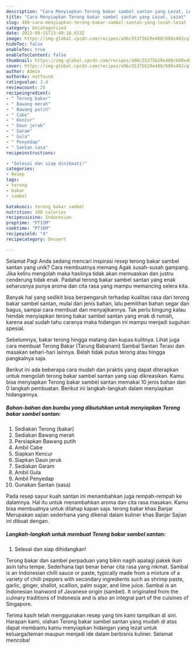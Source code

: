 ```yaml
---
description: "Cara Menyiapkan Terong bakar sambel santan yang Lezat, Lezat"
title: "Cara Menyiapkan Terong bakar sambel santan yang Lezat, Lezat"
slug: 480-cara-menyiapkan-terong-bakar-sambel-santan-yang-lezat-lezat
category: Uncategorized
date: 2022-09-15T13:49:18.033Z
image: https://img-global.cpcdn.com/recipes/a96c55375620e480/680x482cq70/terong-bakar-sambel-santan-foto-resep-utama.jpg
hideToc: false
enableToc: true
enableTocContent: false
thumbnail: https://img-global.cpcdn.com/recipes/a96c55375620e480/680x482cq70/terong-bakar-sambel-santan-foto-resep-utama.jpg
cover: https://img-global.cpcdn.com/recipes/a96c55375620e480/680x482cq70/terong-bakar-sambel-santan-foto-resep-utama.jpg
author: Admin
authorAv: notfound
ratingvalue: 3.4
reviewcount: 25
recipeingredient:
- " Terong bakar"
- " Bawang merah"
- " Bawang putih"
- " Cabe"
- " Kencur"
- " Daun jeruk"
- " Garam"
- " Gula"
- " Penyedap"
- " Santan sasa"
recipeinstructions:

- "Selesai dan siap dinikmati!"
categories:
- Resep
tags:
- terong
- bakar
- sambel

katakunci: terong bakar sambel 
nutrition: 108 calories
recipecuisine: Indonesian
preptime: "PT15M"
cooktime: "PT36M"
recipeyield: "4"
recipecategory: Dessert

---
```



Selamat Pagi Anda sedang mencari inspirasi resep terong bakar sambel santan yang unik? Cara membuatnya memang Agak susah-susah gampang. Jika keliru mengolah maka hasilnya tidak akan memuaskan dan justru cenderung tidak enak. Padahal terong bakar sambel santan yang enak seharusnya punya aroma dan cita rasa yang mampu memancing selera kita.


Banyak hal yang sedikit bisa berpengaruh terhadap kualitas rasa dari terong bakar sambel santan, mulai dari jenis bahan, lalu pemilihan bahan segar dan bagus, sampai cara membuat dan menyajikannya. Tak perlu bingung kalau hendak menyiapkan terong bakar sambel santan yang enak di rumah, karena asal sudah tahu caranya maka hidangan ini mampu menjadi suguhan spesial.

Sebelumnya, bakar terong hingga matang dan kupas kulitnya. Lihat juga cara membuat Terong Bakar (Tarung Babanam) Sambal Santan Terasi dan masakan sehari-hari lainnya. Belah tidak putus terong atau hingga pangkalnya saja.


Berikut ini ada beberapa cara mudah dan praktis yang dapat diterapkan untuk mengolah terong bakar sambel santan yang siap dikreasikan. Kamu bisa menyiapkan Terong bakar sambel santan memakai 10 jenis bahan dan 0 langkah pembuatan. Berikut ini langkah-langkah dalam menyiapkan hidangannya.

<!--inarticleads1-->

##### Bahan-bahan dan bumbu yang dibutuhkan untuk menyiapkan Terong bakar sambel santan:

1. Sediakan  Terong (bakar)
1. Sediakan  Bawang merah
1. Persiapkan  Bawang putih
1. Ambil  Cabe
1. Siapkan  Kencur
1. Siapkan  Daun jeruk
1. Sediakan  Garam
1. Ambil  Gula
1. Ambil  Penyedap
1. Gunakan  Santan (sasa)


Pada resep sayur kuah santan ini menambahkan juga rempah-rempah ke dalamnya. Hal itu untuk menambahkan aroma dan cita rasa masakan. Kamu bisa membuatnya untuk dilahap kapan saja. terong bakar khas Banjar Merupakan sajian sederhana yang dikenal dalam kuliner khas Banjar Sajian ini dibuat dengan. 

<!--inarticleads2-->

##### Langkah-langkah untuk membuat Terong bakar sambel santan:


1. Selesai dan siap dihidangkan!

Terong bakar dan sambel perpaduan yang bikin nagih apalagi pakek ikan asin tahu tempe. Sederhana tapi benar benar cita rasa yang nikmat. Sambal is an Indonesian chilli sauce or paste, typically made from a mixture of a variety of chilli peppers with secondary ingredients such as shrimp paste, garlic, ginger, shallot, scallion, palm sugar, and lime juice. Sambal is an Indonesian loanword of Javanese origin (sambel). It originated from the culinary traditions of Indonesia and is also an integral part of the cuisines of Singapore. 

Terima kasih telah menggunakan resep yang tim kami tampilkan di sini. Harapan kami, olahan Terong bakar sambel santan yang mudah di atas dapat membantu kamu menyiapkan hidangan yang lezat untuk keluarga/teman maupun menjadi ide dalam berbisnis kuliner. Selamat mencoba!
